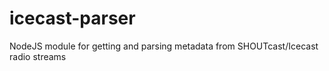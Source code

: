 icecast-parser
==============

NodeJS module for getting and parsing metadata from SHOUTcast/Icecast radio streams
